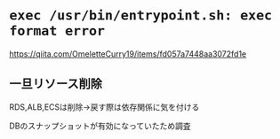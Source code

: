 # `exec /usr/bin/entrypoint.sh: exec format error`

https://qiita.com/OmeletteCurry19/items/fd057a7448aa3072fd1e

## 一旦リソース削除

RDS,ALB,ECSは削除→戻す際は依存関係に気を付ける

DBのスナップショットが有効になっていたため調査
